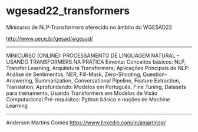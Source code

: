 # wgesad22_transformers
Minicurso de NLP-Transformers oferecido no âmbito do WGESAD22

http://www.uece.br/gesad/wgesad/

---

MINICURSO (ONLINE): PROCESSAMENTO DE LINGUAGEM NATURAL – USANDO TRANSFORMERS NA PRÁTICA
Ementa: Conceitos básicos: NLP, Transfer Learning, Arquitetura Transformers;
Aplicações Principais de NLP: Análise de Sentimentos, NER, Fill-Mask, Zero-Shooting, Question-Answering, Summarization, Conversational Pipeline, Feature Extraction, Translation;
Aprofundando: Modelos em Português, Fine Tuning, Datasets para treinamento, Usando Transformers em Modelos de Visão Computacional
Pré-requisitos: Python básico e noções de Machine Learning

---
Anderson Martins Gomes
https://www.linkedin.com/in/amartinsg/
